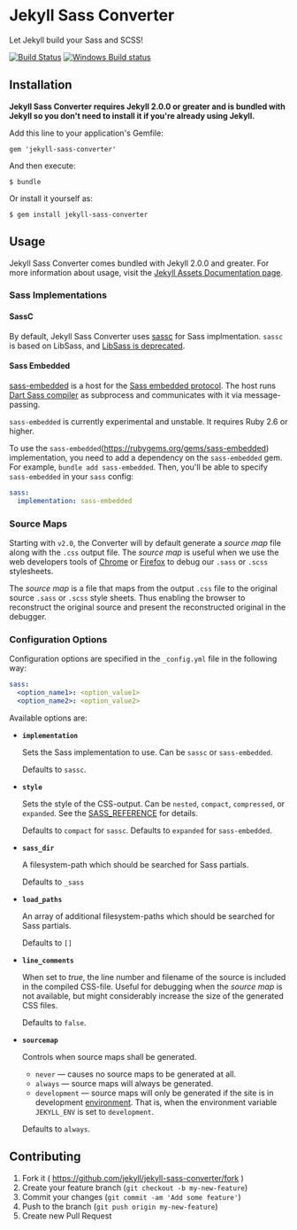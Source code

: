 # Jekyll Sass Converter

Let Jekyll build your Sass and SCSS!

[![Build Status](https://travis-ci.org/jekyll/jekyll-sass-converter.svg?branch=master)](https://travis-ci.org/jekyll/jekyll-sass-converter)
[![Windows Build status](https://img.shields.io/appveyor/ci/jekyll/jekyll-sass-converter/master.svg?label=Windows%20build)](https://ci.appveyor.com/project/jekyll/jekyll-sass-converter/branch/master)


## Installation

**Jekyll Sass Converter requires Jekyll 2.0.0 or greater and is bundled
with Jekyll so you don't need to install it if you're already using Jekyll.**

Add this line to your application's Gemfile:

    gem 'jekyll-sass-converter'

And then execute:

    $ bundle

Or install it yourself as:

    $ gem install jekyll-sass-converter

## Usage

Jekyll Sass Converter comes bundled with Jekyll 2.0.0 and greater. For more
information about usage, visit the [Jekyll Assets Documentation
page](https://jekyllrb.com/docs/assets/).

### Sass Implementations

#### SassC

By default, Jekyll Sass Converter uses [sassc](https://rubygems.org/gems/sassc)
for Sass implmentation. `sassc` is based on LibSass, and
[LibSass is deprecated](https://sass-lang.com/blog/libsass-is-deprecated).

#### Sass Embedded

[sass-embedded](https://rubygems.org/gems/sass-embedded) is a host for the
[Sass embedded protocol](https://github.com/sass/embedded-protocol). The host
runs [Dart Sass compiler](https://github.com/sass/dart-sass-embedded) as subprocess
and communicates with it via message-passing.

`sass-embedded` is currently experimental and unstable. It requires Ruby 2.6 or higher.

To use the `sass-embedded`(https://rubygems.org/gems/sass-embedded) implementation, you
need to add a dependency on the `sass-embedded` gem. For example, `bundle add sass-embedded`.
Then, you'll be able to specify `sass-embedded` in your `sass` config:

  ```yml
  sass:
    implementation: sass-embedded
  ```

### Source Maps

Starting with `v2.0`, the Converter will by default generate a _source map_ file along with
the `.css` output file. The _source map_ is useful when we use the web developers tools of
[Chrome](https://developers.google.com/web/tools/chrome-devtools/) or
[Firefox](https://developer.mozilla.org/en-US/docs/Tools) to debug our `.sass` or `.scss`
stylesheets.

The _source map_ is a file that maps from the output `.css` file to the original source
`.sass` or `.scss` style sheets. Thus enabling the browser to reconstruct the original source
and present the reconstructed original in the debugger.

### Configuration Options

Configuration options are specified in the `_config.yml` file in the following way:

  ```yml
  sass:
    <option_name1>: <option_value1>
    <option_name2>: <option_value2>
  ```

Available options are:

  * **`implementation`**

    Sets the Sass implementation to use.
    Can be `sassc` or `sass-embedded`.

    Defaults to `sassc`.

  * **`style`**

    Sets the style of the CSS-output.
    Can be `nested`, `compact`, `compressed`, or `expanded`.
    See the [SASS_REFERENCE](https://sass-lang.com/documentation/cli/dart-sass#style)
    for details.

    Defaults to `compact` for `sassc`.
    Defaults to `expanded` for `sass-embedded`.

  * **`sass_dir`**

    A filesystem-path which should be searched for Sass partials.

    Defaults to `_sass`

  * **`load_paths`**

    An array of additional filesystem-paths which should be searched for Sass partials.

    Defaults to `[]`

  * **`line_comments`**

    When set to _true_, the line number and filename of the source is included in the compiled
    CSS-file. Useful for debugging when the _source map_ is not available, but might
    considerably increase the size of the generated CSS files.

    Defaults to `false`.

  * **`sourcemap`**

    Controls when source maps shall be generated.

    - `never` &mdash; causes no source maps to be generated at all.
    - `always` &mdash; source maps will always be generated.
    - `development` &mdash; source maps will only be generated if the site is in development
      [environment](https://jekyllrb.com/docs/configuration/environments/).
      That is, when the environment variable `JEKYLL_ENV` is set to `development`.

    Defaults to `always`.


## Contributing

1. Fork it ( https://github.com/jekyll/jekyll-sass-converter/fork )
2. Create your feature branch (`git checkout -b my-new-feature`)
3. Commit your changes (`git commit -am 'Add some feature'`)
4. Push to the branch (`git push origin my-new-feature`)
5. Create new Pull Request
